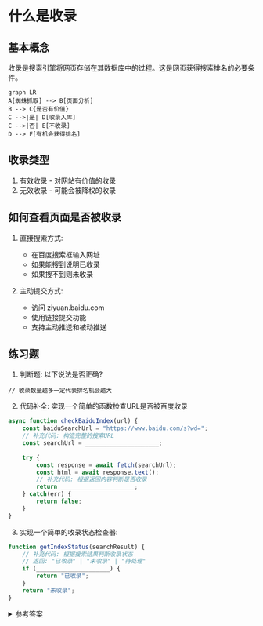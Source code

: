 # 什么是收录

## 基本概念

收录是搜索引擎将网页存储在其数据库中的过程。这是网页获得搜索排名的必要条件。

```mermaid
graph LR
A[蜘蛛抓取] --> B[页面分析]
B --> C{是否有价值}
C -->|是| D[收录入库]
C -->|否| E[不收录]
D --> F[有机会获得排名]
```


## 收录类型

1. 有效收录 - 对网站有价值的收录
2. 无效收录 - 可能会被降权的收录

## 如何查看页面是否被收录

1. 直接搜索方式:
   - 在百度搜索框输入网址
   - 如果能搜到说明已收录
   - 如果搜不到则未收录

2. 主动提交方式:
   - 访问 ziyuan.baidu.com
   - 使用链接提交功能
   - 支持主动推送和被动推送

## 练习题

1. 判断题: 以下说法是否正确?

```
// 收录数量越多一定代表排名机会越大
```

2. 代码补全: 实现一个简单的函数检查URL是否被百度收录

```javascript
async function checkBaiduIndex(url) {
    const baiduSearchUrl = "https://www.baidu.com/s?wd=";
    // 补充代码: 构造完整的搜索URL
    const searchUrl = _____________________;
    
    try {
        const response = await fetch(searchUrl);
        const html = await response.text();
        // 补充代码: 根据返回内容判断是否收录
        return _____________________;
    } catch(err) {
        return false;
    }
}
```

3. 实现一个简单的收录状态检查器:

```javascript
function getIndexStatus(searchResult) {
    // 补充代码: 根据搜索结果判断收录状态
    // 返回: "已收录" | "未收录" | "待处理"
    if (_____________________) {
        return "已收录";
    }
    return "未收录";
}
```

<details>
<summary>参考答案</summary>

1. 判断题: 错误。收录分为有效收录和无效收录，盲目追求收录数量可能导致网站被降权。

2. 代码补全:
```javascript
// 第一空
const searchUrl = baiduSearchUrl + encodeURIComponent(url);
// 第二空
return !html.includes("很抱歉，没有找到");
```

3. 收录状态检查器:
```javascript
if (searchResult && searchResult.length > 0) {
```

</details>